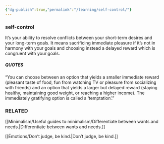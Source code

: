 ```yaml
---
{"dg-publish":true,"permalink":"/learning/self-control/"}
---
```



### self-control

It’s your ability to resolve conflicts between your short-term desires and your long-term goals. It means sacrificing immediate pleasure if it’s not in harmony with your goals and choosing instead a delayed reward which is congruent with your goals.

##### QUOTES

“You can choose between an option that yields a smaller immediate reward (pleasant taste of food, fun from watching TV or pleasure from socializing with friends) and an option that yields a larger but delayed reward (staying healthy, maintaining good weight, or reaching a higher income). The immediately gratifying option is called a ‘temptation’.”

### RELATED
[[Minimalism/Useful guides to minimalism/Differentiate between wants and needs.\|Differentiate between wants and needs.]]

[[Émotions/Don’t judge, be kind.\|Don’t judge, be kind.]]